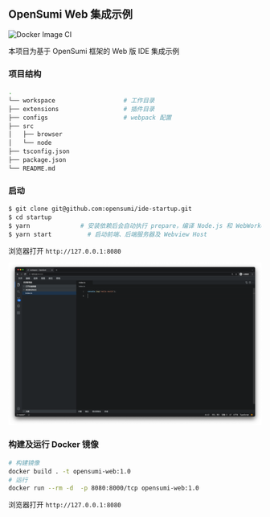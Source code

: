 ## OpenSumi Web 集成示例
![Docker Image CI](https://github.com/opensumi/ide-startup/actions/workflows/docker-image.yml/badge.svg)

本项目为基于 OpenSumi 框架的 Web 版 IDE 集成示例

### 项目结构

```bash
.
└── workspace                   # 工作目录
├── extensions                  # 插件目录
├── configs                     # webpack 配置
├── src
│   ├── browser
│   └── node
├── tsconfig.json
├── package.json
└── README.md
```

### 启动

```bash
$ git clone git@github.com:opensumi/ide-startup.git
$ cd startup
$ yarn              # 安装依赖后会自动执行 prepare，编译 Node.js 和 WebWorker 两个插件环境, 下载默认插件
$ yarn start          # 启动前端、后端服务器及 Webview Host
```

浏览器打开 `http://127.0.0.1:8080`

![OpenSumi](./snapshots/sumi-startup.png)

### 构建及运行 Docker 镜像

```bash
# 构建镜像
docker build . -t opensumi-web:1.0
# 运行
docker run --rm -d  -p 8080:8000/tcp opensumi-web:1.0
```

浏览器打开 `http://127.0.0.1:8080`
